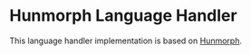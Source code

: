# Hunmorph Language Handler

This language handler implementation is based on [Hunmorph](http://mokk.bme.hu/en/resources/hunmorph/).
